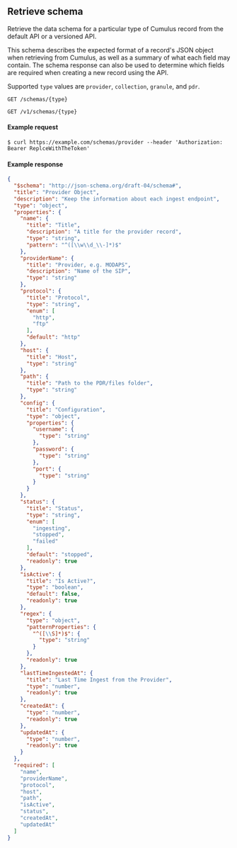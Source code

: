## Retrieve schema

Retrieve the data schema for a particular type of Cumulus record from the default API or a versioned API.

This schema describes the expected format of a record's JSON object when retrieving from Cumulus, as well as a summary of what each field may contain. The schema response can also be used to determine which fields are required when creating a new record using the API.

Supported `type` values are `provider`, `collection`, `granule`, and `pdr`.

```endpoint
GET /schemas/{type}
```

```endpoint
GET /v1/schemas/{type}
```

#### Example request

```curl
$ curl https://example.com/schemas/provider --header 'Authorization: Bearer ReplceWithTheToken'
```

#### Example response

```json
{
  "$schema": "http://json-schema.org/draft-04/schema#",
  "title": "Provider Object",
  "description": "Keep the information about each ingest endpoint",
  "type": "object",
  "properties": {
    "name": {
      "title": "Title",
      "description": "A title for the provider record",
      "type": "string",
      "pattern": "^([\\w\\d_\\-]*)$"
    },
    "providerName": {
      "title": "Provider, e.g. MODAPS",
      "description": "Name of the SIP",
      "type": "string"
    },
    "protocol": {
      "title": "Protocol",
      "type": "string",
      "enum": [
        "http",
        "ftp"
      ],
      "default": "http"
    },
    "host": {
      "title": "Host",
      "type": "string"
    },
    "path": {
      "title": "Path to the PDR/files folder",
      "type": "string"
    },
    "config": {
      "title": "Configuration",
      "type": "object",
      "properties": {
        "username": {
          "type": "string"
        },
        "password": {
          "type": "string"
        },
        "port": {
          "type": "string"
        }
      }
    },
    "status": {
      "title": "Status",
      "type": "string",
      "enum": [
        "ingesting",
        "stopped",
        "failed"
      ],
      "default": "stopped",
      "readonly": true
    },
    "isActive": {
      "title": "Is Active?",
      "type": "boolean",
      "default": false,
      "readonly": true
    },
    "regex": {
      "type": "object",
      "patternProperties": {
        "^([\\S]*)$": {
          "type": "string"
        }
      },
      "readonly": true
    },
    "lastTimeIngestedAt": {
      "title": "Last Time Ingest from the Provider",
      "type": "number",
      "readonly": true
    },
    "createdAt": {
      "type": "number",
      "readonly": true
    },
    "updatedAt": {
      "type": "number",
      "readonly": true
    }
  },
  "required": [
    "name",
    "providerName",
    "protocol",
    "host",
    "path",
    "isActive",
    "status",
    "createdAt",
    "updatedAt"
  ]
}
```

